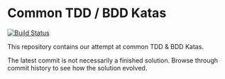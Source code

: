 # Common TDD / BDD Katas

[![Build Status](https://dev.azure.com/savishypv/musings/_apis/build/status/savishy.musings)](https://dev.azure.com/savishypv/musings/_build/latest?definitionId=2)

This repository contains our attempt at common TDD & BDD Katas.

The latest commit is not necessarily a finished solution. Browse through commit history to see how the solution evolved. 